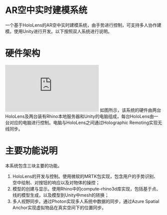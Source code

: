 # AR空中实时建模系统
一个基于HoloLens的AR空中实时建模系统，由手势进行控制，可支持多人协作建模。使用Unity进行开发。以下按照双人系统进行说明。

# 硬件架构
![硬件架构](https://github.com/AK5428/AR_Modeling_HoloLens_Unity/blob/main/Describe/Fig.5.%20System%20implementation..pdf)
如图所示，该系统的硬件由两台HoloLens及两台装有Rhino本地服务器和Unity的电脑组成，每台HoloLens由一台对应的电脑进行控制。电脑与HoloLens之间通过Holographic Remoting实现无线同步。

# 主要功能说明
本系统包含三块主要的功能。
1. HoloLens的开发与控制。使用微软的MRTK包实现，包含用户的手势识别、空中绘制、对按钮的响应以及对物体的操控；
2. 模型的创建与显示。使用Rhino中的compute-rhino3d库实现，包括基于点、线的模型生成，以及模型到Unity中mesh的转换；
3. 多人视野同步。通过Photon实现多人系统中数据的同步，通过Azure Spatial Anchor实现虚拟物品在真实空间下的位置同步。
